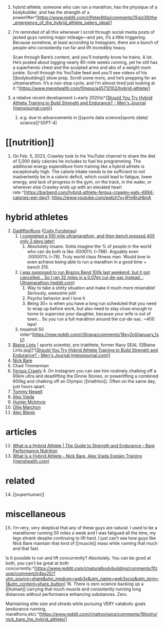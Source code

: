 1. hybrid athlete; someone who can run a marathon, has the physique of a bodybuilder, and has the strength of a powerlifter^[https://www.reddit.com/r/PeterAttia/comments/15gjz39/the_emergence_of_the_hybrid_athlete_peters_ideal/]
2. I'm reminded of all this whenever I scroll through social media posts of jacked guys running major mileage—and yes, it’s a little triggering. Because somehow, at least according to Instagram, there are a bunch of people who consistently run far and lift incredibly heavy.
   
   Scan through Bare’s content, and you’ll instantly know he trains. A lot. He’s posted about logging nearly 80-mile weeks running, yet he still has a superheroic chest and the sculpted arms and abs of a weight room junkie. Scroll through his YouTube feed and you'll see videos of his [[bodybuilding]] show prep. Scroll some more, and he’s prepping for an ultramarathon. It’s a non-stop cycle, and I’m almost tired just looking at it.^[https://www.menshealth.com/fitness/a45712102/hybrid-athlete/]
3. a relative recent development (~early 2020s)^[[Should You Try Hybrid Athlete Training to Build Strength and Endurance? - Men's Journal (mensjournal.com)](https://www.mensjournal.com/health-fitness/hybrid-athlete-training)]
	1. e.g. due to advancements in [[sports data science|sports (data) science]]^[GPT-4]

# [[nutrition]]
1. On Feb. 5, 2023, Crawley took to his YouTube channel to share the diet of 5,000 daily calories he includes to fuel his programming. The additional energy expenditure from training like a hybrid athlete is exceptionally high. The calorie intake needs to be sufficient to not inadvertently be in a caloric deficit, which could lead to fatigue, lower energy, and lack of progress in the gym, on the track, in the water, or wherever else Crawley ends up with an elevated heart rate.^[https://barbend.com/hybrid-athlete-fergus-crawley-eats-4894-calories-per-day/]: https://www.youtube.com/watch?v=jIFm8ruHbnA

# hybrid athletes
2. [DadliftsnRuns](https://new.reddit.com/user/DadliftsnRuns/) ([Cody Furstenau](https://www.instagram.com/dadliftn/?hl=en))
	1. [I completed a 100 mile ultramarathon, and then bench pressed 405 only 3 days later!](https://new.reddit.com/r/GYM/comments/1alzzrm/i_completed_a_100_mile_ultramarathon_and_then/)
		1. Absolutely insane. Gotta imagine the % of people in the world who can do both is like .00001% (~788). Arguably even .000001% (~78). Truly world class fitness man. Would love to even achieve being able to run a marathon in a good time + bench 315.
	2. [I was supposed to run Brazos Bend 100k last weekend, but it got cancelled... So I ran 32 miles in a 0.07mi cul-de-sac instead. : Ultramarathon (reddit.com)](https://new.reddit.com/r/Ultramarathon/comments/18domkk/i_was_supposed_to_run_brazos_bend_100k_last/)
		1. Way to take a shitty situation and make it much more miserable! Seriously, awesome job!
		2. Psycho behavior and I love it
		3. Being 30+ is when you have a long run scheduled that you need to wrap up before work, but also need to stay close enough to home to supervise your daughter, because your wife is out of town... So you run a full marathon around the cul-de-sac. ~400 laps!
	4. treadmill 50 miler^[https://new.reddit.com/r/Strava/comments/18xy2n0/january_1st/]
3. [Blaine Lints](https://www.instagram.com/blainekets/?hl=en) | sports scientist, pro triathlete, former Navy SEAL
   ![[Blaine Lints.jpg]]^[[Should You Try Hybrid Athlete Training to Build Strength and Endurance? - Men's Journal (mensjournal.com)](https://www.mensjournal.com/health-fitness/hybrid-athlete-training)]
4. [Nick Bare](https://www.instagram.com/nickbarefitness/?hl=en)
5. Chad Timmerman
6. [Fergus Crawly](https://www.instagram.com/ferguscrawley/?hl=en)
	4. On Instagram you can see him routinely chalking off a 60km ultra and deadlifting the Dinnie Stones, or powerlifting a combined 600kg and chalking off an Olympic [[triathlon]]. Often on the same day, just hours apart.
7. [Tommy Newell](https://www.instagram.com/tommynewell/)
8. [Alex Viada](https://www.instagram.com/alex.viada/?hl=en)
9. [Hunter McIntyre](https://www.instagram.com/huntthesheriff/)
10. [Ollie Marchon](https://www.instagram.com/olliemarchon/)
11. [Alec Blenis](https://www.instagram.com/alecblenis/)

# articles
12. [What is a Hybrid Athlete | The Guide to Strength and Endurance – Bare Performance Nutrition](https://www.bareperformancenutrition.com/blogs/content/what-is-a-hybrid-athlete-the-full-guide-to-strength-endurance)
13. [What Is a Hybrid Athlete - Nick Bare, Alex Viada Explain Training (menshealth.com)](https://www.menshealth.com/fitness/a45712102/hybrid-athlete/)

# related
14. [[superhuman]]

# miscellaneous
15. I’m very, very skeptical that any of these guys are natural. I used to be a marathoner running 50 miles a week and I was fatigued all the time, my legs shrank despite continuing to lift hard. I just can’t see how guys like Nick Bare maintain that kind of [[muscle]] mass while running that much and that fast.
   
   Is it possible to run and lift concurrently? Absolutely. You can be good at both, you can’t be great at both concurrently.^[https://www.reddit.com/r/naturalbodybuilding/comments/1fzuoip/comment/lr4bx25/?utm_source=share&utm_medium=web3x&utm_name=web3xcss&utm_term=1&utm_content=share_button]
16. There is zero science backing up a [[human]] carrying that much muscle and consistently running long distances without performance enhancing substances. Zero.
   
   Maintaining elite size and shreds while pursuing VERY catabolic goals (endurance running, marathons,etc).^[https://www.reddit.com/r/nattyorjuice/comments/16toxhv/nick_bare_the_hybrid_athlete/]